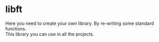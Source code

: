 # libft

Here you need to create your own library. By re-writing some standard functions.
<br>This library you can use in all the projects.
